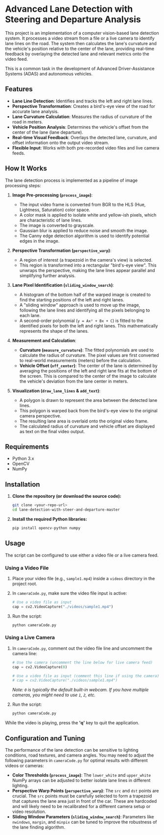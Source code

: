 # Advanced Lane Detection with Steering and Departure Analysis

This project is an implementation of a computer vision-based lane detection system. It processes a video stream from a file or a live camera to identify lane lines on the road. The system then calculates the lane's curvature and the vehicle's position relative to the center of the lane, providing real-time feedback by overlaying the detected lane and relevant metrics onto the video feed.

This is a common task in the development of Advanced Driver-Assistance Systems (ADAS) and autonomous vehicles.

## Features

- **Lane Line Detection**: Identifies and tracks the left and right lane lines.
- **Perspective Transformation**: Creates a bird's-eye view of the road for accurate lane analysis.
- **Lane Curvature Calculation**: Measures the radius of curvature of the road in meters.
- **Vehicle Position Analysis**: Determines the vehicle's offset from the center of the lane (lane departure).
- **Real-time Visual Feedback**: Overlays the detected lane, curvature, and offset information onto the output video stream.
- **Flexible Input**: Works with both pre-recorded video files and live camera feeds.

## How It Works

The lane detection process is implemented as a pipeline of image processing steps:

1.  **Image Pre-processing (`process_image`)**:
    - The input video frame is converted from BGR to the HLS (Hue, Lightness, Saturation) color space.
    - A color mask is applied to isolate white and yellow-ish pixels, which are characteristic of lane lines.
    - The image is converted to grayscale.
    - Gaussian blur is applied to reduce noise and smooth the image.
    - The Canny edge detection algorithm is used to identify potential edges in the image.

2.  **Perspective Transformation (`perspective_warp`)**:
    - A region of interest (a trapezoid in the camera's view) is selected.
    - This region is transformed into a rectangular "bird's-eye view". This unwraps the perspective, making the lane lines appear parallel and simplifying further analysis.

3.  **Lane Pixel Identification (`sliding_window_search`)**:
    - A histogram of the bottom half of the warped image is created to find the starting positions of the left and right lanes.
    - A "sliding window" approach is used to move up the image, following the lane lines and identifying all the pixels belonging to each lane.
    - A second-order polynomial (`y = Ax² + Bx + C`) is fitted to the identified pixels for both the left and right lanes. This mathematically represents the shape of the lanes.

4.  **Measurement and Calculation**:
    - **Curvature (`measure_curvature`)**: The fitted polynomials are used to calculate the radius of curvature. The pixel values are first converted to real-world measurements (meters) before the calculation.
    - **Vehicle Offset (`off_center`)**: The center of the lane is determined by averaging the positions of the left and right lane fits at the bottom of the screen. This is compared to the center of the image to calculate the vehicle's deviation from the lane center in meters.

5.  **Visualization (`draw_lane_lines` & `add_text`)**:
    - A polygon is drawn to represent the area between the detected lane lines.
    - This polygon is warped back from the bird's-eye view to the original camera perspective.
    - The resulting lane area is overlaid onto the original video frame.
    - The calculated radius of curvature and vehicle offset are displayed as text on the final video output.

## Requirements

- Python 3.x
- OpenCV
- NumPy

## Installation

1.  **Clone the repository (or download the source code):**
    ```bash
    git clone <your-repo-url>
    cd lane-detection-with-steer-and-departure-master
    ```

2.  **Install the required Python libraries:**
    ```bash
    pip install opencv-python numpy
    ```

## Usage

The script can be configured to use either a video file or a live camera feed.

### Using a Video File

1.  Place your video file (e.g., `sample1.mp4`) inside a `videos` directory in the project root.
2.  In `cameraCode.py`, make sure the video file input is active:

    ```python
    # Use a video file as input
    cap = cv2.VideoCapture("./videos/sample1.mp4")
    ```

3.  Run the script:
    ```bash
    python cameraCode.py
    ```

### Using a Live Camera

1.  In `cameraCode.py`, comment out the video file line and uncomment the camera line:

    ```python
    # Use the camera (uncomment the line below for live camera feed)
    cap = cv2.VideoCapture(0)

    # Use a video file as input (comment this line if using the camera)
    # cap = cv2.VideoCapture("./videos/sample1.mp4")
    ```
    *Note: `0` is typically the default built-in webcam. If you have multiple cameras, you might need to use `1`, `2`, etc.*

2.  Run the script:
    ```bash
    python cameraCode.py
    ```

While the video is playing, press the **'q'** key to quit the application.

## Configuration and Tuning

The performance of the lane detection can be sensitive to lighting conditions, road textures, and camera angles. You may need to adjust the following parameters in `cameraCode.py` for optimal results with different videos or cameras:

- **Color Thresholds (`process_image`)**: The `lower_white` and `upper_white` NumPy arrays can be adjusted to better isolate lane lines in different lighting.
- **Perspective Warp Points (`perspective_warp`)**: The `src` and `dst` points are crucial. The `src` points must be carefully selected to form a trapezoid that captures the lane area just in front of the car. These are hardcoded and will likely need to be recalibrated for a different camera setup or video resolution.
- **Sliding Window Parameters (`sliding_window_search`)**: Parameters like `nwindows`, `margin`, and `minpix` can be tuned to improve the robustness of the lane finding algorithm.
